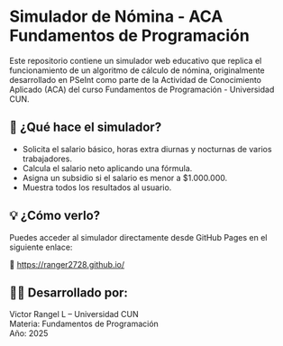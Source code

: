 # Simulador de Nómina - ACA Fundamentos de Programación

Este repositorio contiene un simulador web educativo que replica el funcionamiento de un algoritmo de cálculo de nómina, originalmente desarrollado en PSeInt como parte de la Actividad de Conocimiento Aplicado (ACA) del curso Fundamentos de Programación - Universidad CUN.

## 🧩 ¿Qué hace el simulador?

- Solicita el salario básico, horas extra diurnas y nocturnas de varios trabajadores.
- Calcula el salario neto aplicando una fórmula.
- Asigna un subsidio si el salario es menor a $1.000.000.
- Muestra todos los resultados al usuario.

## 💡 ¿Cómo verlo?

Puedes acceder al simulador directamente desde GitHub Pages en el siguiente enlace:

🔗 https://ranger2728.github.io/

## 👨‍🏫 Desarrollado por:
Victor Rangel L – Universidad CUN  
Materia: Fundamentos de Programación  
Año: 2025
